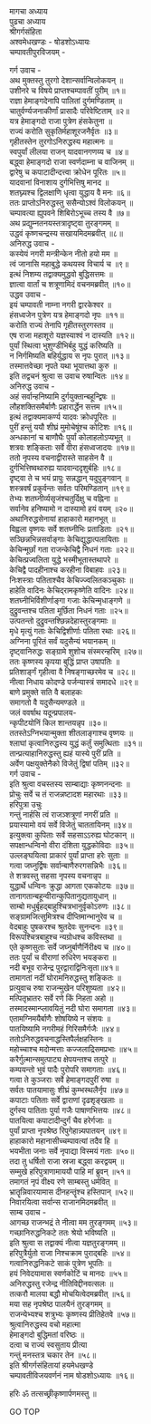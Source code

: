 मागचा अध्याय  
पुढचा अध्याय  
श्रीगर्गसंहिता  
अश्वमेधखण्डः - षोडशोऽध्यायः  
चम्पावतीपुरविजयम् -  
  
गर्ग उवाच -  
अथ मुक्तस्तु तुरगो देशान्सर्वान्विलोकयन् ॥  
उशीनरे च विषये प्राप्तश्चम्पावतीं पुरीम् ॥१॥  
राज्ञा हेमाङ्गदेनापि पालितां दुर्गमण्डिताम् ॥  
चातुर्वर्ण्यजनाकीर्णां प्रासादैः परिवेष्टिताम् ॥२॥  
यत्र हेमाङ्गदो राजा पुत्रेण हंसकेतुना ॥  
राज्यं करोति सुकृतिर्महाशूरजनैर्वृतः ॥३॥  
गृहीतस्तेन तुरगोऽनिरुद्धस्य महात्मनः ॥  
स्वपुर्यां लीलया राजन् यादवानगणय्य च ॥४॥  
बद्ध्वा हेमाङ्गदो राजा स्वर्णदाम्ना च वाजिनम् ॥  
द्वारेषु च कपाटादीन्दत्त्वा क्रोधेन पूरितः ॥५॥  
यादवानां विनाशाय दुर्गभित्तिषु मानद ॥  
शतघ्न्यश्च द्विलक्षाणि धृत्वा युद्धाय वै मनः ॥६॥  
ततः प्राप्तोऽनिरुद्धस्तु ससैन्योऽश्वं विलोकयन् ॥  
चम्पावत्या ह्युपवने शिबिरोऽभूच्च तस्य वै ॥७॥  
अथ प्रद्युम्नतनयस्तत्रादृष्ट्वा तुरङ्गमम् ॥  
उद्धवं कृष्णचन्द्रस्य सखायमिदमब्रवीत् ॥८॥  
अनिरुद्ध उवाच -  
कस्येयं नगरी मन्त्रीन्केन नीतो हयो मम ॥  
त्वं जानासि महाबुद्धे कथयस्व विचार्य च ॥९॥  
इत्थं निशम्य तद्वाक्यमुद्धवो बुद्धिसत्तमः ॥  
ज्ञात्वा वार्तां च शत्रूणामिदं वचनमब्रवीत् ॥१०॥  
उद्धव उवाच -  
इयं चम्पावती नाम्ना नगरी द्वारकेश्वर ॥  
हंसध्वजेन पुत्रेण यत्र हेमाङ्गदो नृपः ॥११॥  
करोति राज्यं तेनापि गृहीतस्तुरगस्तव ॥  
एष राजा महाशूरो यज्ञस्याश्वं न दास्यति ॥१२॥  
पुर्यां स्थित्वा भुशुण्डीभिर्बहु युद्धं करिष्यति ॥  
न निर्गमिष्यति बहिर्युद्धाय स नृपः पुरात् ॥१३॥  
तस्मात्तवेच्छा नृपते यथा भूयात्तथा कुरु ॥  
इति तद्वचनं श्रुत्वा स उवाच रुषान्वितः ॥१४॥  
अनिरुद्ध उवाच -  
अहं सर्वान्हनिष्यामि दुर्गयुक्तान्बहून्द्विषः ॥  
लौहशक्तिसमैर्बाणैः प्रहारार्द्धेन सत्तम ॥१५॥  
इत्थं तद्वाक्यमाकर्ण्य यादवः क्रोधपूरितः ॥  
पुरीं हन्तुं ययौ शीघ्रं मुमोचेषूंश्च कोटिशः ॥१६॥  
अन्धकानां च बाणौघैः पुर्यां कोलाहलोऽप्यभूत् ॥  
शत्रवः शङ्किताः सर्वे वीरा हंसध्वजादयः ॥१७॥  
ततो नृपस्य वचनाद्वीरास्ते साहसेन वै ॥  
दुर्गभित्तिष्वथारुह्य यादवान्ददृशुर्बहिः ॥१८॥  
दृष्ट्वा ते च भयं प्रापुः सन्नद्धान् यदुपुङ्गवान् ॥  
शस्त्रवर्षं प्रकुर्वन्तः सर्वतः परिमण्डितान् ॥१९॥  
तेभ्यः शतघ्नीर्व्यसृजंश्चतुर्दिक्षु च वह्निना ॥  
सर्वानेव हनिष्यामो न दास्यामो हयं वयम् ॥२०॥  
अथानिरुद्धसेनायां हाहाकारो महानभूत् ॥  
विह्वला वृष्णयः सर्वे शतघ्नीभिः प्रताडिताः ॥२१॥  
सञ्छिन्नभिन्नसर्वाङ्गाः केचिद्युद्धात्पलायिताः ॥  
केचिन्मूर्छां गता राजन्केचिद्वै निधनं गताः ॥२२॥  
केचित्प्रज्वलिता युद्धे भस्मीभूतास्तथापरे ॥  
केचिद्वै पादहीनाश्च करहीना विबाहवः ॥२३॥  
निःशस्त्राः पतिताश्चैव केचिज्ज्वलितकञ्चुकाः ॥  
हाहेति वादिनः केचिद्‌रामकृष्णेति वादिनः ॥२४॥  
शतघ्नीभिर्विशीर्णाङ्गा गजाः केचिन्मृधाङ्गणे ॥  
दुद्रुवन्तश्च पतिता मूर्छिता निधनं गताः ॥२५॥  
उत्पतन्तो दुद्रुवन्तश्छिन्नदेहास्तुरङ्गमाः ॥  
मृधे मृत्युं गताः केचिद्विशीर्णाः पतिता रथाः ॥२६॥  
अग्निना पूरितं सर्वं यदुसैन्यं भयानकम् ॥  
दृष्ट्वानिरुद्धः सङ्ग्रामे शुशोच संस्मरन्हरिम् ॥२७॥  
ततः कृष्णस्य कृपया बुद्धिं प्राप्त उषापतिः ॥  
प्रतिशार्ङ्गं गृहीत्वा वै निषङ्गाच्छरमेव च ॥२८॥  
नीत्वा निधाय कोदण्डे पर्जन्यास्त्रं समादधे ॥२९॥  
बाणे प्रमुक्ते सति वै बलाहकः  
     समागतो वै यदुसैन्यमण्डले ॥  
जलं ववर्षाथ यदून्प्रपालय-  
     न्कृपीटयोनिं किल शान्तयन्नृप ॥३०॥  
ततस्तेऽग्निभयान्मुक्ता शीतलाङ्गाश्च वृष्णयः ॥  
श्लाघां कृत्वानिरुद्धस्य युद्धं कर्तुं समुत्थिताः ॥३१॥  
तान्प्रत्याहानिरुद्धस्तु ह्यहं यास्ये पुरीं प्रति ॥  
अर्वेण पक्षयुक्तेनैको विजेतुं द्विषां पतिम् ॥३२॥  
गर्ग उवाच -  
इति श्रुत्वा वचस्तस्य साम्बाद्याः कृष्णनन्दनाः ॥  
प्रोचुः सर्वे च तं राजन्नष्टादश महारथाः ॥३३॥  
हरिपुत्रा उचुः  
गन्तुं नार्हसि त्वं राजञ्शत्रूणां नगरीं प्रति ॥  
प्रयास्यामो वयं सर्वे विजेतुं चाततायिनम् ॥३४॥  
इत्युक्त्वा कुपिताः सर्वे सहसाऽऽरुह्य घोटकान् ॥  
सपक्षान्धन्विनो वीरा दंशिता युद्धकोविदाः ॥३५॥  
उल्लङ्घयित्वा प्राकारं पुर्यां प्राप्ता हरेः सुताः ॥  
गत्वा जघ्नुर्द्विषः सर्वान्बाणैरुरगसन्निभैः ॥३६॥  
ते शत्रवस्तु सहसा नृपस्य वचनान्नृप ॥  
युद्धार्थे धन्विनः क्रुद्धा आगता एककोटयः ॥३७॥  
तानागतान्बहून्वीरान्कुपितानुद्यतायुधान् ॥  
साम्बो मधुर्बृहद्बाहुश्चित्रभानुर्वृकोऽरुणः ॥३८॥  
सङ्ग्रामजित्सुमित्रश्च दीप्तिमान्भानुरेव च ॥  
वेदबाहुः पुषकरश्च श्रुतदेवः सुनन्दनः ॥३९॥  
विरूपश्चित्रबाहुश्च न्यग्रोधश्च कविस्तथा ॥  
एते कृष्णसुताः सर्वे जघ्नुर्बाणैर्निरीक्ष्य च ॥४०॥  
ततः पुर्यां च वीराणां रुधिरेण भयङ्करा ॥  
नदी बभूव राजेन्द्र पुरद्वाराद्विनिःसृता॥४१॥  
तामागतां नदीं घोरामनिरुद्धस्तु शङ्कितः ॥  
प्रत्युवाच रुषा राजन्मुखेन परिशुष्यता ॥४२॥  
मत्पितृभ्रातरः सर्वे रणे किं निहता अहो ॥  
तस्मादस्मान्प्लावयितुं नदी घोरा समागता ॥४३॥  
एतामग्निमयैर्बाणैः शोषयिष्ये न संशयः ॥  
पातयिष्यामि नगरीमहं गिरिसमैर्गजैः ॥४४॥  
ततोऽनिरुद्धवचनाद्धस्तिपैर्लक्षहस्तिनः ॥  
महोच्चाश्च मदोन्मत्ताः कज्जलाद्रिसमप्रभाः ॥४५॥  
करैर्गुल्मान्समुत्पाट्य क्षेपयन्तश्च तत्पुरे ॥  
कम्पयन्तो भुवं पादैः पुरोपरि समागताः ॥४६॥  
गत्वा ते कुञ्जराः सर्वे हेमाङ्गदपुरीं रुषा ॥  
सर्वतः पातयामासुः शीघ्रं कुम्भस्थलैर्नृप ॥४७॥  
कपाटाः पतिताः सर्वे द्वाराणां दृढशृङ्खलाः ॥  
दुर्गस्य पातिताः पुर्या गजैः पाषाणभित्तयः ॥४८॥  
पातयित्वा कपाटादीन्दुर्गं चैव हरेर्गजाः ॥  
पुर्यां प्राप्ता नृपश्रेष्ठ रिपुगेहान्न्यपातयन् ॥४९॥  
हाहाकारो महानासीच्चम्पावत्यां तदैव हि ॥  
भयभीता जनाः सर्वे नृपाद्या विस्मयं गताः ॥५०॥  
तदा तु धर्षितो राजा स्रजा बद्ध्वा करद्वयम् ॥  
सम्मुखे हरिपुत्राणामाययौ पाहि मां ब्रुवन् ॥५१॥  
तमागतं नृपं वीक्ष्य रणे साम्बस्तु धर्मवित् ॥  
भ्रातॄन्निवारयामास दीनहन्तॄंश्च हस्तिपान् ॥५२॥  
निवारयित्वा सर्वान्स राजानमिदमब्रवीत् ॥  
साम्ब उवाच -  
आगच्छ राजन्भद्रं ते नीत्वा मम तुरङ्गमम् ॥५३॥  
गच्छानिरुद्धनिकटे ततः श्रेयो भविष्यति ॥  
इति श्रुत्वा स तद्वाक्यं नीत्वा यज्ञतुरङ्गमम् ॥  
हरिपुत्रैर्युतो राजा निश्चक्राम पुराद्बहिः ॥५४॥  
गत्वानिरुद्धनिकटे साकं पुत्रेण भूपतिः ॥  
हयं निवेदयामास स्वर्णकोटिं च मानदः ॥५५॥  
अनिरुद्धस्तु रजेन्द्र नीतिविद्दीनवत्सलः ॥  
तत्करौ मालया बद्धौ मोचयित्वेदमब्रवीत् ॥५६॥  
मया सह नृपश्रेष्ठ पालयैनं तुरङ्गमम् ॥  
राजन्येभ्यश्च शत्रुभ्यः कृष्णस्य प्रीतिहेतवे ॥५७॥  
श्रुत्वानिरुद्धस्य वचो महात्मा  
     हेमाङ्गदो बुद्धिमतां वरिष्ठः ॥  
दत्वा च राज्यं स्वसुताय प्रीत्या  
     गन्तुं मनस्तत्र चकार तेन ॥५८॥  
इति श्रीगर्गसंहितायां हयमेधखण्डे  
चम्पावतीविजयवर्णनं नाम षोडशोऽध्यायः ॥१६॥  
  
हरिः ॐ तत्सच्छ्रीकृष्णार्पणमस्तु ॥  
  
GO TOP

